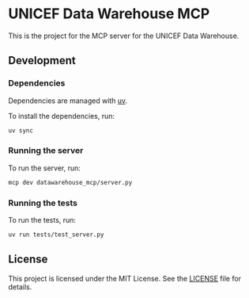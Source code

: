 # UNICEF Data Warehouse MCP

This is the project for the MCP server for the UNICEF Data Warehouse.

## Development

### Dependencies

Dependencies are managed with [uv](https://docs.astral.sh/uv/).

To install the dependencies, run:

```bash
uv sync
```

### Running the server

To run the server, run:

```bash
mcp dev datawarehouse_mcp/server.py
```

### Running the tests

To run the tests, run:

```bash
uv run tests/test_server.py
```

## License

This project is licensed under the MIT License. See the [LICENSE](LICENSE) file for details.
